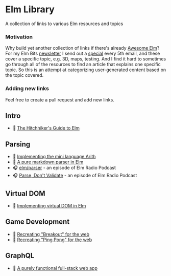 # Elm Library
A collection of links to various Elm resources and topics

### Motivation

Why build yet another collection of links if there's already [Awesome Elm](https://github.com/sporto/awesome-elm)? For my Elm Bits [newsletter](https://elmbits.com/) I send out a [special](https://elmbits.com/tag/special/) every 5th email, and these cover a specific topic, e.g. 3D, maps, testing. And I find it hard to sometimes go through all of the resources to find an article that explains one specific topic. So this is an attempt at categorizing user-generated content based on the topic covered.

### Adding new links

Feel free to create a pull request and add new links.

## Intro

- 📖 [The Hitchhiker's Guide to Elm](https://kodfabrik.com/journal/elm)

## Parsing

- 📖 [Implementing the mini language Arith](https://jxxcarlson.medium.com/implementing-the-mini-language-arith-in-elm-a522f9a7101)
- 📖 [A pure markdown parser in Elm](https://jxxcarlson.medium.com/a-pure-elm-markdown-parser-7b1ac0a19fd9)
- 🎧 [elm/parser](https://elm-radio.com/episode/elm-parser) - an episode of Elm Radio Podcast
- 🎧 [Parse, Don't Validate](https://elm-radio.com/episode/parse-dont-validate) - an episode of Elm Radio Podcast

## Virtual DOM

- 📖 [Implementing virtual DOM in Elm](https://gampleman.eu/post/171567093310/implementing-vdom-in-elm)

## Game Development

- 📖 [Recreating "Breakout" for the web](https://dev.to/bijanbwb/recreating-breakout-for-the-web-4c7f)
- 📖 [Recreating "Ping Pong" for the web](https://dev.to/bijanbwb/recreating-pong-for-the-web-with-elm-2bi8)

## GraphQL

- 📖 [A purely functional full-stack web app](https://www.47deg.com/blog/mu-graphql-elm/)
